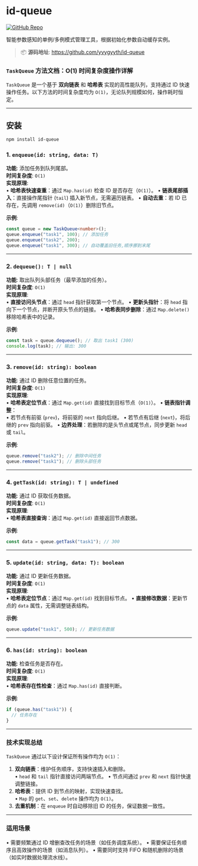 # id-queue

[![GitHub Repo](https://img.shields.io/badge/GitHub-Repository-blue?style=flat-square&logo=github)](https://github.com/yvygyyth/id-queue)

智能参数感知的单例/多例模式管理工具，根据初始化参数自动缓存实例。

> 📦 ​**源码地址**: https://github.com/yvygyyth/id-queue


### `TaskQueue` 方法文档：O(1) 时间复杂度操作详解

`TaskQueue` 是一个基于 **双向链表** 和 **哈希表** 实现的高性能队列，支持通过 ID 快速操作任务。以下方法的时间复杂度均为 `O(1)`，无论队列规模如何，操作耗时恒定。

---

## 安装
```bash
npm install id-queue
```

### 1. `enqueue(id: string, data: T)`  
**功能**: 添加任务到队列尾部。  
**时间复杂度**: `O(1)`  
**实现原理**:  
• **哈希表快速查重**：通过 `Map.has(id)` 检查 ID 是否存在（`O(1)`）。
• **链表尾部插入**：直接操作尾指针 (`tail`) 插入新节点，无需遍历链表。
• **自动去重**：若 ID 已存在，先调用 `remove(id)`（`O(1)`）删除旧节点。

**示例**:
```typescript
const queue = new TaskQueue<number>();
queue.enqueue("task1", 100); // 添加任务
queue.enqueue("task2", 200);
queue.enqueue("task1", 300); // 自动覆盖旧任务,顺序挪到末尾
```

---

### 2. `dequeue(): T | null`  
**功能**: 取出队列头部任务（最早添加的任务）。  
**时间复杂度**: `O(1)`  
**实现原理**:  
• **直接访问头节点**：通过 `head` 指针获取第一个节点。
• **更新头指针**：将 `head` 指向下一个节点，并断开原头节点的链接。
• **哈希表同步删除**：通过 `Map.delete()` 移除哈希表中的记录。

**示例**:
```typescript
const task = queue.dequeue(); // 取出 task1 (300)
console.log(task); // 输出: 300
```

---

### 3. `remove(id: string): boolean`  
**功能**: 通过 ID 删除任意位置的任务。  
**时间复杂度**: `O(1)`  
**实现原理**:  
• **哈希表定位节点**：通过 `Map.get(id)` 直接找到目标节点（`O(1)`）。
• **链表指针调整**：  
  • 若节点有前驱 (`prev`)，将前驱的 `next` 指向后继。
  • 若节点有后继 (`next`)，将后继的 `prev` 指向前驱。
• **边界处理**：若删除的是头节点或尾节点，同步更新 `head` 或 `tail`。

**示例**:
```typescript
queue.remove("task2"); // 删除中间任务
queue.remove("task1"); // 删除头部任务
```

---

### 4. `getTask(id: string): T | undefined`  
**功能**: 通过 ID 获取任务数据。  
**时间复杂度**: `O(1)`  
**实现原理**:  
• **哈希表直接查询**：通过 `Map.get(id)` 直接返回节点数据。

**示例**:
```typescript
const data = queue.getTask("task1"); // 300
```

---

### 5. `update(id: string, data: T): boolean`  
**功能**: 通过 ID 更新任务数据。  
**时间复杂度**: `O(1)`  
**实现原理**:  
• **哈希表定位节点**：通过 `Map.get(id)` 找到目标节点。
• **直接修改数据**：更新节点的 `data` 属性，无需调整链表结构。

**示例**:
```typescript
queue.update("task1", 500); // 更新任务数据
```

---

### 6. `has(id: string): boolean`  
**功能**: 检查任务是否存在。  
**时间复杂度**: `O(1)`  
**实现原理**:  
• **哈希表存在性检查**：通过 `Map.has(id)` 直接判断。

**示例**:
```typescript
if (queue.has("task1")) {
  // 任务存在
}
```

---

### 技术实现总结  
`TaskQueue` 通过以下设计保证所有操作均为 `O(1)`：  
1. **双向链表**：维护任务顺序，支持快速插入和删除。  
   • `head` 和 `tail` 指针直接访问两端节点。
   • 节点间通过 `prev` 和 `next` 指针快速调整链接。  
2. **哈希表**：提供 ID 到节点的映射，实现快速查找。  
   • `Map` 的 `get`、`set`、`delete` 操作均为 `O(1)`。  
3. **去重机制**：在 `enqueue` 时自动移除旧 ID 的任务，保证数据一致性。

---

### 适用场景  
• 需要频繁通过 ID 增删查改任务的场景（如任务调度系统）。
• 需要保证任务顺序且高效操作的场景（如消息队列）。
• 需要同时支持 FIFO 和随机删除的场景（如实时数据处理流水线）。
